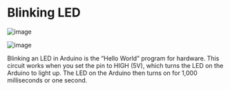 # Blinking LED

![image](https://user-images.githubusercontent.com/62675121/134827454-a6f04bf1-3cd4-46ae-b43c-e2ce9bb63538.png)

![image](https://user-images.githubusercontent.com/62675121/134827460-53a2e50c-e0e4-49d2-b88e-b82f3539424b.png)

Blinking an LED in Arduino is the “Hello World” program for hardware. This circuit works when you set the pin to HIGH (5V), which turns the LED on the Arduino to light up. The LED on the Arduino then turns on for 1,000 milliseconds or one second. 
